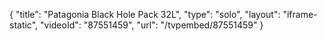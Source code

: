 {
    "title": "Patagonia Black Hole Pack 32L",
    "type": "solo",
    "layout": "iframe-static",
    "videoId": "87551459",
    "url": "\/tvpembed\/87551459"
}